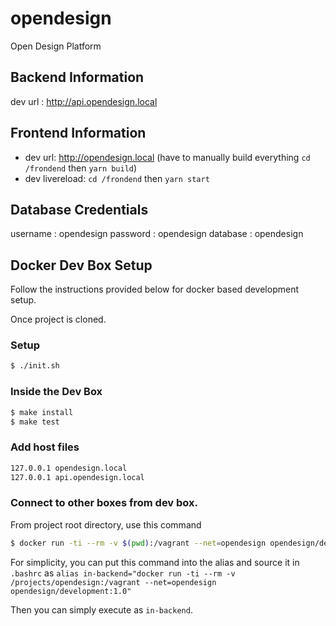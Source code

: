 # opendesign
Open Design Platform

## Backend Information
dev url : http://api.opendesign.local

## Frontend Information
- dev url: http://opendesign.local (have to manually build everything `cd /frondend` then `yarn build`)
- dev livereload: `cd /frondend` then `yarn start`

## Database Credentials
username : opendesign
password : opendesign
database : opendesign

## Docker Dev Box Setup
Follow the instructions provided below for docker based development setup.

Once project is cloned.

### Setup
```bash
$ ./init.sh
```

### Inside the Dev Box
```bash
$ make install
$ make test
```

### Add host files
```bash
127.0.0.1 opendesign.local
127.0.0.1 api.opendesign.local
```

### Connect to other boxes from dev box.

From project root directory, use this command
```bash
$ docker run -ti --rm -v $(pwd):/vagrant --net=opendesign opendesign/development:1.0
```

For simplicity, you can put this command into the alias and source it in ```.bashrc``` as
`alias in-backend="docker run -ti --rm -v /projects/opendesign:/vagrant --net=opendesign opendesign/development:1.0"`

Then you can simply execute as `in-backend`.

